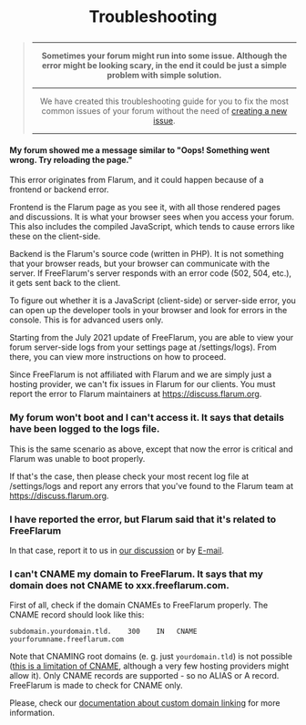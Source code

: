 # <p align="center">Troubleshooting</p>

> ---
> 
> **<p align="center">Sometimes your forum might run into some issue. Although the error might be looking scary, in the end it could be just a simple problem with simple solution.</p>**
> 
> ---
> 
> <p align="center">We have created this troubleshooting guide for you to fix the most common issues of your forum without the need of <a href="https://github.com/gwillem/freeflarum.com/issues">creating a new issue</a>.</p>
> 
> ---

#### My forum showed me a message similar to "Oops! Something went wrong. Try reloading the page."

This error originates from Flarum, and it could happen because of a frontend or backend error.

Frontend is the Flarum page as you see it, with all those rendered pages and discussions. It is what your browser sees when you access your forum. This also includes the compiled JavaScript, which tends to cause errors like these on the client-side.

Backend is the Flarum's source code (written in PHP). It is not something that your browser reads, but your browser can communicate with the server. If FreeFlarum's server responds with an error code (502, 504, etc.), it gets sent back to the client.

To figure out whether it is a JavaScript (client-side) or server-side error, you can open up the developer tools in your browser and look for errors in the console. This is for advanced users only.

Starting from the July 2021 update of FreeFlarum, you are able to view your forum server-side logs from your settings page at /settings/logs). From there, you can view more instructions on how to proceed.

Since FreeFlarum is not affiliated with Flarum and we are simply just a hosting provider, we can't fix issues in Flarum for our clients. You must report the error to Flarum maintainers at https://discuss.flarum.org.

### My forum won't boot and I can't access it. It says that details have been logged to the logs file.

This is the same scenario as above, except that now the error is critical and Flarum was unable to boot properly.

If that's the case, then please check your most recent log file at /settings/logs and report any errors that you've found to the Flarum team at https://discuss.flarum.org.

### I have reported the error, but Flarum said that it's related to FreeFlarum

In that case, report it to us in [our discussion](/discuss) or by [E-mail](mailto:info@freeflarum.com).

### I can't CNAME my domain to FreeFlarum. It says that my domain does not CNAME to xxx.freeflarum.com.

First of all, check if the domain CNAMEs to FreeFlarum properly. The CNAME record should look like this:

`subdomain.yourdomain.tld.    300    IN   CNAME    yourforumname.freeflarum.com`

Note that CNAMING root domains (e. g. just `yourdomain.tld`) is not possible ([this is a limitation of CNAME](https://ns1.com/resources/cname), although a very few hosting providers might allow it). Only CNAME records are supported - so no ALIAS or A record. FreeFlarum is made to check for CNAME only.

Please, check our [documentation about custom domain linking](/docs/tutorials/linking-custom-domain) for more information.

